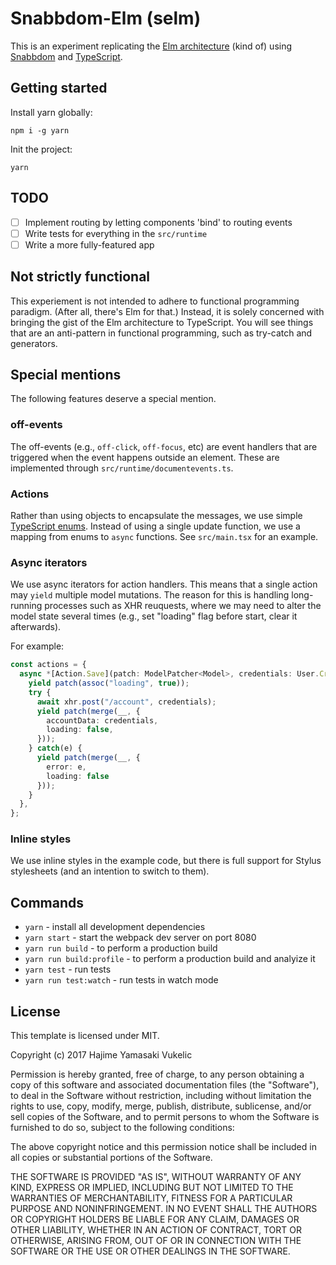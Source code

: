 # Snabbdom-Elm (selm)

This is an experiment replicating the [Elm
architecture](https://guide.elm-lang.org/architecture/) (kind of) using
[Snabbdom](https://github.com/snabbdom/snabbdom) and
[TypeScript](http://www.typescriptlang.org/).

## Getting started

Install yarn globally:

```shell
npm i -g yarn
```

Init the project:

```shell
yarn
```

## TODO

- [ ] Implement routing by letting components 'bind' to routing events
- [ ] Write tests for everything in the `src/runtime`
- [ ] Write a more fully-featured app

## Not strictly functional

This experiement is not intended to adhere to functional programming paradigm.
(After all, there's Elm for that.) Instead, it is solely concerned with bringing
the gist of the Elm architecture to TypeScript. You will see things that are an
anti-pattern in functional programming, such as try-catch and generators.

## Special mentions

The following features deserve a special mention.

### off-events

The off-events (e.g., `off-click`, `off-focus`, etc) are event handlers that are
triggered when the event happens outside an element. These are implemented
through `src/runtime/documentevents.ts`.

### Actions

Rather than using objects to encapsulate the messages, we use simple [TypeScript
enums](https://www.typescriptlang.org/docs/handbook/enums.html). Instead of
using a single update function, we use a mapping from enums to `async`
functions. See `src/main.tsx` for an example.

### Async iterators

We use async iterators for action handlers. This means that a single action may
`yield` multiple model mutations. The reason for this is handling long-running
processes such as XHR reuquests, where we may need to alter the model state
several times (e.g., set "loading" flag before start, clear it afterwards).

For example:

```typescript
const actions = {
  async *[Action.Save](patch: ModelPatcher<Model>, credentials: User.Credentials) {
    yield patch(assoc("loading", true));
    try {
      await xhr.post("/account", credentials);
      yield patch(merge(__, {
        accountData: credentials,
        loading: false,
      }));
    } catch(e) {
      yield patch(merge(__, {
        error: e,
        loading: false
      }));
    }
  },
};
```

### Inline styles

We use inline styles in the example code, but there is full support for Stylus
stylesheets (and an intention to switch to them).

## Commands

- `yarn` - install all development dependencies
- `yarn start` - start the webpack dev server on port 8080
- `yarn run build` - to perform a production build
- `yarn run build:profile` - to perform a production build and analyize it
- `yarn test` - run tests
- `yarn run test:watch` - run tests in watch mode

## License

This template is licensed under MIT.

Copyright (c) 2017 Hajime Yamasaki Vukelic

Permission is hereby granted, free of charge, to any person obtaining a copy of
this software and associated documentation files (the "Software"), to deal in
the Software without restriction, including without limitation the rights to
use, copy, modify, merge, publish, distribute, sublicense, and/or sell copies of
the Software, and to permit persons to whom the Software is furnished to do so,
subject to the following conditions:

The above copyright notice and this permission notice shall be included in all
copies or substantial portions of the Software.

THE SOFTWARE IS PROVIDED "AS IS", WITHOUT WARRANTY OF ANY KIND, EXPRESS OR
IMPLIED, INCLUDING BUT NOT LIMITED TO THE WARRANTIES OF MERCHANTABILITY, FITNESS
FOR A PARTICULAR PURPOSE AND NONINFRINGEMENT. IN NO EVENT SHALL THE AUTHORS OR
COPYRIGHT HOLDERS BE LIABLE FOR ANY CLAIM, DAMAGES OR OTHER LIABILITY, WHETHER
IN AN ACTION OF CONTRACT, TORT OR OTHERWISE, ARISING FROM, OUT OF OR IN
CONNECTION WITH THE SOFTWARE OR THE USE OR OTHER DEALINGS IN THE SOFTWARE.
